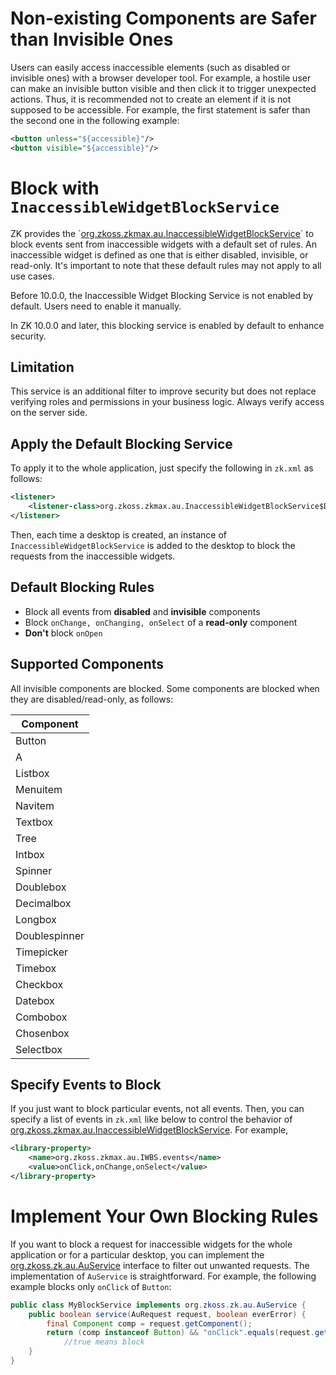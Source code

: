 

# Non-existing Components are Safer than Invisible Ones

Users can easily access inaccessible elements (such as disabled or
invisible ones) with a browser developer tool. For example, a hostile
user can make an invisible button visible and then click it to trigger
unexpected actions. Thus, it is recommended not to create an element if
it is not supposed to be accessible. For example, the first statement is
safer than the second one in the following example:

```xml
<button unless="${accessible}"/>
<button visible="${accessible}"/>
```

# Block with `InaccessibleWidgetBlockService`

ZK provides the
\`[org.zkoss.zkmax.au.InaccessibleWidgetBlockService](https://www.zkoss.org/javadoc/latest/zk/org/zkoss/zkmax/au/InaccessibleWidgetBlockService.html)\`
to block events sent from inaccessible widgets with a default set of
rules. An inaccessible widget is defined as one that is either disabled,
invisible, or read-only. It's important to note that these default rules
may not apply to all use cases.

Before 10.0.0, the Inaccessible Widget Blocking Service is not enabled
by default. Users need to enable it manually.

In ZK 10.0.0 and later, this blocking service is enabled by default to
enhance security.

## Limitation

This service is an additional filter to improve security but does not
replace verifying roles and permissions in your business logic. Always
verify access on the server side.

## Apply the Default Blocking Service

To apply it to the whole application, just specify the following in
`zk.xml` as follows:

```xml
<listener>
    <listener-class>org.zkoss.zkmax.au.InaccessibleWidgetBlockService$DesktopInit</listener-class>
</listener>
```

Then, each time a desktop is created, an instance of
`InaccessibleWidgetBlockService` is added to the desktop to block the
requests from the inaccessible widgets.

## Default Blocking Rules

- Block all events from **disabled** and **invisible** components
- Block `onChange, onChanging, onSelect` of a **read-only** component
- **Don't** block `onOpen`

## Supported Components

All invisible components are blocked. Some components are blocked when
they are disabled/read-only, as follows:

| **Component** |
|---------------|
| Button        |
| A             |
| Listbox       |
| Menuitem      |
| Navitem       |
| Textbox       |
| Tree          |
| Intbox        |
| Spinner       |
| Doublebox     |
| Decimalbox    |
| Longbox       |
| Doublespinner |
| Timepicker    |
| Timebox       |
| Checkbox      |
| Datebox       |
| Combobox      |
| Chosenbox     |
| Selectbox     |

## Specify Events to Block

If you just want to block particular events, not all events. Then, you
can specify a list of events in `zk.xml` like below to control the
behavior of
[org.zkoss.zkmax.au.InaccessibleWidgetBlockService](https://www.zkoss.org/javadoc/latest/zk/org/zkoss/zkmax/au/InaccessibleWidgetBlockService.html).
For example,

```xml
<library-property>
    <name>org.zkoss.zkmax.au.IWBS.events</name>
    <value>onClick,onChange,onSelect</value>
</library-property>
```

# Implement Your Own Blocking Rules

If you want to block a request for inaccessible widgets for the whole
application or for a particular desktop, you can implement the
[org.zkoss.zk.au.AuService](https://www.zkoss.org/javadoc/latest/zk/org/zkoss/zk/au/AuService.html) interface to filter out
unwanted requests. The implementation of `AuService` is straightforward.
For example, the following example blocks only `onClick` of `Button`:

```java
public class MyBlockService implements org.zkoss.zk.au.AuService {
    public boolean service(AuRequest request, boolean everError) {
        final Component comp = request.getComponent();
        return (comp instanceof Button) && "onClick".equals(request.getCommand());
            //true means block
    }
}
```
